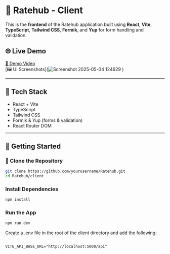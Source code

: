 # 🎯 Ratehub - Client

This is the **frontend** of the Ratehub application built using **React**, **Vite**, **TypeScript**, **Tailwind CSS**, **Formik**, and **Yup** for form handling and validation.

## 🌐 Live Demo

[🔗 Demo Video](https://www.loom.com/share/fb6385215f694fb383be8483e262a9b8?sid=8d9296f5-8569-402f-a5dc-0afea2620556)  
[🖼 UI Screenshots](![Screenshot 2025-05-04 124629](https://github.com/user-attachments/assets/710757e3-f366-4457-b857-7f1485c24e1c)
)

---

## 🧰 Tech Stack

- React + Vite
- TypeScript
- Tailwind CSS
- Formik & Yup (forms & validation)
- React Router DOM

---

## 🚀 Getting Started

### 📁 Clone the Repository

```bash
git clone https://github.com/yourusername/Ratehub.git
cd Ratehub/client
```
### Install Dependencies
```bash
npm install
```
### Run the App
```bash
npm run dev
```
Create a .env file in the root of the client directory and add the following:

```env

VITE_API_BASE_URL="http://localhost:5000/api"
```
